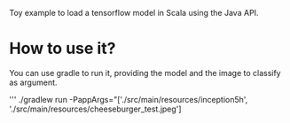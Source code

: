 Toy example to load a tensorflow model in Scala using the Java API.

# How to use it?
You can use gradle to run it, providing the model and the image to classify as argument.

'''
./gradlew run -PappArgs="['./src/main/resources/inception5h', './src/main/resources/cheeseburger_test.jpeg']

